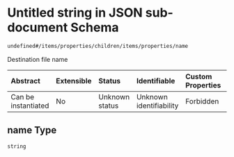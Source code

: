 # Untitled string in JSON sub-document Schema

```txt
undefined#/items/properties/children/items/properties/name
```

Destination file name

| Abstract            | Extensible | Status         | Identifiable            | Custom Properties | Additional Properties | Access Restrictions | Defined In                                                          |
| :------------------ | :--------- | :------------- | :---------------------- | :---------------- | :-------------------- | :------------------ | :------------------------------------------------------------------ |
| Can be instantiated | No         | Unknown status | Unknown identifiability | Forbidden         | Allowed               | none                | [config.schema.json*](../config.schema.json "open original schema") |

## name Type

`string`
